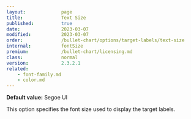 ```yaml
---
layout:             page
title:              Text Size
published:          true
date:               2023-03-07
modified:   	    2023-03-07
order:              /bullet-chart/options/target-labels/text-size
internal:           fontSize
premium:            /bullet-chart/licensing.md
class:              normal
version:            2.3.2.1
related:
    - font-family.md
    - color.md
---
```


**Default value:** Segoe UI

This option specifies the font size used to display the target labels.